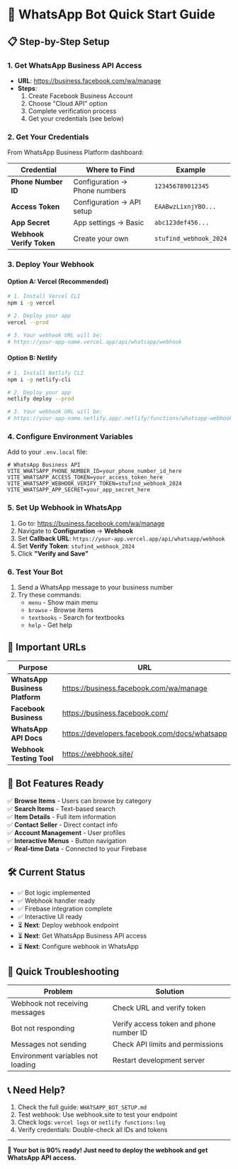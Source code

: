 # 🚀 WhatsApp Bot Quick Start Guide

## 📋 **Step-by-Step Setup**

### **1. Get WhatsApp Business API Access**
- **URL**: https://business.facebook.com/wa/manage
- **Steps**:
  1. Create Facebook Business Account
  2. Choose "Cloud API" option
  3. Complete verification process
  4. Get your credentials (see below)

### **2. Get Your Credentials**
From WhatsApp Business Platform dashboard:

| Credential | Where to Find | Example |
|------------|---------------|---------|
| **Phone Number ID** | Configuration → Phone numbers | `123456789012345` |
| **Access Token** | Configuration → API setup | `EAABwzLixnjYBO...` |
| **App Secret** | App settings → Basic | `abc123def456...` |
| **Webhook Verify Token** | Create your own | `stufind_webhook_2024` |

### **3. Deploy Your Webhook**

#### **Option A: Vercel (Recommended)**
```bash
# 1. Install Vercel CLI
npm i -g vercel

# 2. Deploy your app
vercel --prod

# 3. Your webhook URL will be:
# https://your-app-name.vercel.app/api/whatsapp/webhook
```

#### **Option B: Netlify**
```bash
# 1. Install Netlify CLI
npm i -g netlify-cli

# 2. Deploy your app
netlify deploy --prod

# 3. Your webhook URL will be:
# https://your-app-name.netlify.app/.netlify/functions/whatsapp-webhook
```

### **4. Configure Environment Variables**
Add to your `.env.local` file:
```env
# WhatsApp Business API
VITE_WHATSAPP_PHONE_NUMBER_ID=your_phone_number_id_here
VITE_WHATSAPP_ACCESS_TOKEN=your_access_token_here
VITE_WHATSAPP_WEBHOOK_VERIFY_TOKEN=stufind_webhook_2024
VITE_WHATSAPP_APP_SECRET=your_app_secret_here
```

### **5. Set Up Webhook in WhatsApp**
1. Go to: https://business.facebook.com/wa/manage
2. Navigate to **Configuration** → **Webhook**
3. Set **Callback URL**: `https://your-app.vercel.app/api/whatsapp/webhook`
4. Set **Verify Token**: `stufind_webhook_2024`
5. Click **"Verify and Save"**

### **6. Test Your Bot**
1. Send a WhatsApp message to your business number
2. Try these commands:
   - `menu` - Show main menu
   - `browse` - Browse items
   - `textbooks` - Search for textbooks
   - `help` - Get help

## 🔗 **Important URLs**

| Purpose | URL |
|---------|-----|
| **WhatsApp Business Platform** | https://business.facebook.com/wa/manage |
| **Facebook Business** | https://business.facebook.com/ |
| **WhatsApp API Docs** | https://developers.facebook.com/docs/whatsapp |
| **Webhook Testing Tool** | https://webhook.site/ |

## 📱 **Bot Features Ready**

✅ **Browse Items** - Users can browse by category  
✅ **Search Items** - Text-based search  
✅ **Item Details** - Full item information  
✅ **Contact Seller** - Direct contact info  
✅ **Account Management** - User profiles  
✅ **Interactive Menus** - Button navigation  
✅ **Real-time Data** - Connected to your Firebase  

## 🛠️ **Current Status**

- ✅ Bot logic implemented
- ✅ Webhook handler ready
- ✅ Firebase integration complete
- ✅ Interactive UI ready
- ⏳ **Next**: Deploy webhook endpoint
- ⏳ **Next**: Get WhatsApp Business API access
- ⏳ **Next**: Configure webhook in WhatsApp

## 🚨 **Quick Troubleshooting**

| Problem | Solution |
|---------|----------|
| Webhook not receiving messages | Check URL and verify token |
| Bot not responding | Verify access token and phone number ID |
| Messages not sending | Check API limits and permissions |
| Environment variables not loading | Restart development server |

## 📞 **Need Help?**

1. Check the full guide: `WHATSAPP_BOT_SETUP.md`
2. Test webhook: Use webhook.site to test your endpoint
3. Check logs: `vercel logs` or `netlify functions:log`
4. Verify credentials: Double-check all IDs and tokens

---

**🎯 Your bot is 90% ready! Just need to deploy the webhook and get WhatsApp API access.**
